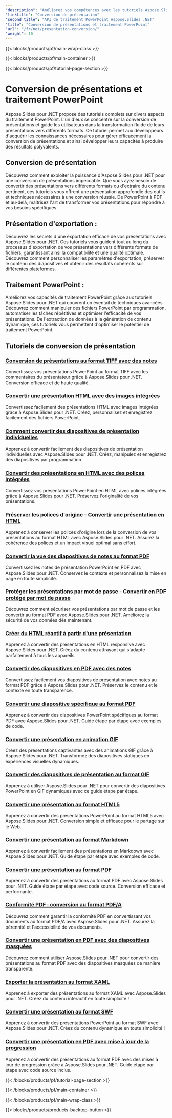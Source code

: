 ```yaml
---
"description": "Améliorez vos compétences avec les tutoriels Aspose.Slides pour .NET. Apprenez la conversion de présentations et le traitement PowerPoint étape par étape. Transformez votre flux de travail dès aujourd'hui !"
"linktitle": "Conversion de présentation"
"second_title": "API de traitement PowerPoint Aspose.Slides .NET"
"title": "Conversion de présentations et traitement PowerPoint"
"url": "/fr/net/presentation-conversion/"
"weight": 10
---
```


{{< blocks/products/pf/main-wrap-class >}}

{{< blocks/products/pf/main-container >}}

{{< blocks/products/pf/tutorial-page-section >}}

# Conversion de présentations et traitement PowerPoint


Aspose.Slides pour .NET propose des tutoriels complets sur divers aspects du traitement PowerPoint. L'un d'eux se concentre sur la conversion de présentations et guide les utilisateurs dans la transformation fluide de leurs présentations vers différents formats. Ce tutoriel permet aux développeurs d'acquérir les connaissances nécessaires pour gérer efficacement la conversion de présentations et ainsi développer leurs capacités à produire des résultats polyvalents.

## Conversion de présentation 

Découvrez comment exploiter la puissance d'Aspose.Slides pour .NET pour une conversion de présentations impeccable. Que vous ayez besoin de convertir des présentations vers différents formats ou d'extraire du contenu pertinent, ces tutoriels vous offrent une présentation approfondie des outils et techniques nécessaires à une conversion réussie. De PowerPoint à PDF et au-delà, maîtrisez l'art de transformer vos présentations pour répondre à vos besoins spécifiques.

## Présentation d'exportation : 
Découvrez les secrets d'une exportation efficace de vos présentations avec Aspose.Slides pour .NET. Ces tutoriels vous guident tout au long du processus d'exportation de vos présentations vers différents formats de fichiers, garantissant ainsi la compatibilité et une qualité optimale. Découvrez comment personnaliser les paramètres d'exportation, préserver le contenu des diapositives et obtenir des résultats cohérents sur différentes plateformes.

## Traitement PowerPoint : 
Améliorez vos capacités de traitement PowerPoint grâce aux tutoriels Aspose.Slides pour .NET qui couvrent un éventail de techniques avancées. Découvrez comment manipuler des fichiers PowerPoint par programmation, automatiser les tâches répétitives et optimiser l'efficacité de vos présentations. De l'extraction de données à la génération de contenu dynamique, ces tutoriels vous permettent d'optimiser le potentiel de traitement PowerPoint.


## Tutoriels de conversion de présentation
### [Conversion de présentations au format TIFF avec des notes](./converting-presentations-to-tiff-format-with-notes/)
Convertissez vos présentations PowerPoint au format TIFF avec les commentaires du présentateur grâce à Aspose.Slides pour .NET. Conversion efficace et de haute qualité.
### [Convertir une présentation HTML avec des images intégrées](./convert-html-presentation-with-embedded-images/)
Convertissez facilement des présentations HTML avec images intégrées grâce à Aspose.Slides pour .NET. Créez, personnalisez et enregistrez facilement des fichiers PowerPoint.
### [Comment convertir des diapositives de présentation individuelles](./how-to-convert-individual-presentation-slides/)
Apprenez à convertir facilement des diapositives de présentation individuelles avec Aspose.Slides pour .NET. Créez, manipulez et enregistrez des diapositives par programmation.
### [Convertir des présentations en HTML avec des polices intégrées](./convert-presentations-to-html-with-embedded-fonts/)
Convertissez vos présentations PowerPoint en HTML avec polices intégrées grâce à Aspose.Slides pour .NET. Préservez l'originalité de vos présentations.
### [Préserver les polices d'origine - Convertir une présentation en HTML](./preserving-original-fonts-convert-presentation-to-html/)
Apprenez à conserver les polices d'origine lors de la conversion de vos présentations au format HTML avec Aspose.Slides pour .NET. Assurez la cohérence des polices et un impact visuel optimal sans effort.
### [Convertir la vue des diapositives de notes au format PDF](./convert-notes-slide-view-to-pdf-format/)
Convertissez les notes de présentation PowerPoint en PDF avec Aspose.Slides pour .NET. Conservez le contexte et personnalisez la mise en page en toute simplicité.
### [Protéger les présentations par mot de passe - Convertir en PDF protégé par mot de passe](./password-protect-presentations-convert-to-password-protected-pdf/)
Découvrez comment sécuriser vos présentations par mot de passe et les convertir au format PDF avec Aspose.Slides pour .NET. Améliorez la sécurité de vos données dès maintenant.
### [Créer du HTML réactif à partir d'une présentation](./create-responsive-html-from-presentation/)
Apprenez à convertir des présentations en HTML responsive avec Aspose.Slides pour .NET. Créez du contenu attrayant qui s'adapte parfaitement à tous les appareils.
### [Convertir des diapositives en PDF avec des notes](./convert-slides-to-pdf-with-notes/)
Convertissez facilement vos diapositives de présentation avec notes au format PDF grâce à Aspose.Slides pour .NET. Préservez le contenu et le contexte en toute transparence.
### [Convertir une diapositive spécifique au format PDF](./convert-specific-slide-to-pdf-format/)
Apprenez à convertir des diapositives PowerPoint spécifiques au format PDF avec Aspose.Slides pour .NET. Guide étape par étape avec exemples de code.
### [Convertir une présentation en animation GIF](./convert-presentation-to-gif-animation/)
Créez des présentations captivantes avec des animations GIF grâce à Aspose.Slides pour .NET. Transformez des diapositives statiques en expériences visuelles dynamiques.
### [Convertir des diapositives de présentation au format GIF](./convert-presentation-slides-to-gif-format/)
Apprenez à utiliser Aspose.Slides pour .NET pour convertir des diapositives PowerPoint en GIF dynamiques avec ce guide étape par étape.
### [Convertir une présentation au format HTML5](./convert-presentation-to-html5-format/)
Apprenez à convertir des présentations PowerPoint au format HTML5 avec Aspose.Slides pour .NET. Conversion simple et efficace pour le partage sur le Web.
### [Convertir une présentation au format Markdown](./convert-presentation-to-markdown-format/)
Apprenez à convertir facilement des présentations en Markdown avec Aspose.Slides pour .NET. Guide étape par étape avec exemples de code.
### [Convertir une présentation au format PDF](./convert-presentation-to-pdf-format/)
Apprenez à convertir des présentations au format PDF avec Aspose.Slides pour .NET. Guide étape par étape avec code source. Conversion efficace et performante.
### [Conformité PDF : conversion au format PDF/A](./achieving-pdf-compliance-convert-to-pdf-a-format/)
Découvrez comment garantir la conformité PDF en convertissant vos documents au format PDF/A avec Aspose.Slides pour .NET. Assurez la pérennité et l'accessibilité de vos documents.
### [Convertir une présentation en PDF avec des diapositives masquées](./convert-presentation-to-pdf-with-hidden-slides/)
Découvrez comment utiliser Aspose.Slides pour .NET pour convertir des présentations au format PDF avec des diapositives masquées de manière transparente.
### [Exporter la présentation au format XAML](./export-presentation-to-xaml-format/)
Apprenez à exporter des présentations au format XAML avec Aspose.Slides pour .NET. Créez du contenu interactif en toute simplicité !
### [Convertir une présentation au format SWF](./convert-presentation-to-swf-format/)
Apprenez à convertir des présentations PowerPoint au format SWF avec Aspose.Slides pour .NET. Créez du contenu dynamique en toute simplicité !
### [Convertir une présentation en PDF avec mise à jour de la progression](./convert-presentation-to-pdf-with-progress-update/)
Apprenez à convertir des présentations au format PDF avec des mises à jour de progression grâce à Aspose.Slides pour .NET. Guide étape par étape avec code source inclus.

{{< /blocks/products/pf/tutorial-page-section >}}

{{< /blocks/products/pf/main-container >}}

{{< /blocks/products/pf/main-wrap-class >}}

{{< blocks/products/products-backtop-button >}}